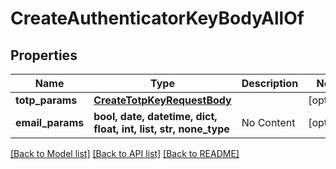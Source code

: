 # CreateAuthenticatorKeyBodyAllOf


## Properties
Name | Type | Description | Notes
------------ | ------------- | ------------- | -------------
**totp_params** | [**CreateTotpKeyRequestBody**](CreateTotpKeyRequestBody.md) |  | [optional] 
**email_params** | **bool, date, datetime, dict, float, int, list, str, none_type** | No Content | [optional] 

[[Back to Model list]](../README.md#documentation-for-models) [[Back to API list]](../README.md#documentation-for-api-endpoints) [[Back to README]](../README.md)


